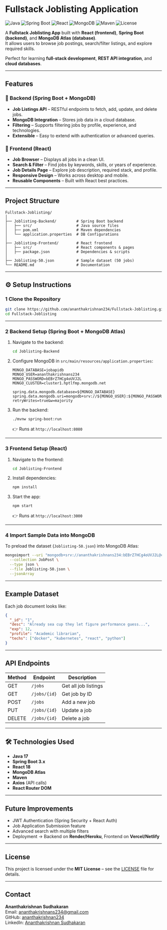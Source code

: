 #  Fullstack Joblisting Application  

![Java](https://img.shields.io/badge/Java-17-orange?style=flat-square&logo=java)
![Spring Boot](https://img.shields.io/badge/Spring%20Boot-3.x-brightgreen?style=flat-square&logo=springboot)
![React](https://img.shields.io/badge/React-18-blue?style=flat-square&logo=react)
![MongoDB](https://img.shields.io/badge/MongoDB-Atlas-green?style=flat-square&logo=mongodb)
![Maven](https://img.shields.io/badge/Maven-3.x-blue?style=flat-square&logo=apachemaven)
![License](https://img.shields.io/badge/License-MIT-lightgrey?style=flat-square)

A **Fullstack Joblisting App** built with **React (frontend)**, **Spring Boot (backend)**, and **MongoDB Atlas (database)**.  
It allows users to browse job postings, search/filter listings, and explore required skills.  

Perfect for learning **full-stack development**, **REST API integration**, and **cloud databases**.  

---

##  Features

### 🔹 Backend (Spring Boot + MongoDB)
- **Job Listings API** – RESTful endpoints to fetch, add, update, and delete jobs.  
- **MongoDB Integration** – Stores job data in a cloud database.  
- **Filtering** – Supports filtering jobs by profile, experience, and technologies.  
- **Extensible** – Easy to extend with authentication or advanced queries.  

### 🔹 Frontend (React)
- **Job Browser** – Displays all jobs in a clean UI.  
- **Search & Filter** – Find jobs by keywords, skills, or years of experience.  
- **Job Details Page** – Explore job description, required stack, and profile.  
- **Responsive Design** – Works across desktop and mobile.  
- **Reusable Components** – Built with React best practices.  

---

##  Project Structure  

```
Fullstack-Joblisting/
│
├── Joblisting-Backend/         # Spring Boot backend
│   ├── src/                    # Java source files
│   ├── pom.xml                 # Maven dependencies
│   └── application.properties  # DB Configurations
│
├── Joblisting-Frontend/        # React frontend
│   ├── src/                    # React components & pages
│   ├── package.json            # Dependencies & scripts
│
├── Joblisting-50.json          # Sample dataset (50 jobs)
└── README.md                   # Documentation
```

---

## ⚙️ Setup Instructions  

### 1 Clone the Repository
```bash
git clone https://github.com/ananthakrishnan234/Fullstack-Joblisting.git
cd Fullstack-Joblisting
```

---

### 2 Backend Setup (Spring Boot + MongoDB Atlas)

1. Navigate to the backend:  
   ```bash
   cd Joblisting-Backend
   ```

2. Configure MongoDB in `src/main/resources/application.properties`:  
   ```properties
   MONGO_DATABASE=jobapidb
   MONGO_USER=ananthakrishnans234
   MONGO_PASSWORD=bEBrZ7HCg4oUVJ2L
   MONGO_CLUSTER=cluster1.hptlfmp.mongodb.net

   spring.data.mongodb.database=${MONGO_DATABASE}
   spring.data.mongodb.uri=mongodb+srv://${MONGO_USER}:${MONGO_PASSWORD}@${MONGO_CLUSTER}/?retryWrites=true&w=majority
   ```

3. Run the backend:  
   ```bash
   ./mvnw spring-boot:run
   ```

   👉 Runs at `http://localhost:8080`  

---

### 3 Frontend Setup (React)

1. Navigate to the frontend:  
   ```bash
   cd Joblisting-Frontend
   ```

2. Install dependencies:  
   ```bash
   npm install
   ```

3. Start the app:  
   ```bash
   npm start
   ```

   👉 Runs at `http://localhost:3000`  

---

### 4 Import Sample Data into MongoDB

To preload the dataset (`Joblisting-50.json`) into MongoDB Atlas:  

```bash
mongoimport --uri "mongodb+srv://ananthakrishnans234:bEBrZ7HCg4oUVJ2L@cluster1.hptlfmp.mongodb.net/jobapidb" \
  --collection JobPost \
  --type json \
  --file Joblisting-50.json \
  --jsonArray
```

---

##  Example Dataset  

Each job document looks like:  

```json
{
  "_id": "1",
  "desc": "Already sea cup they let figure performance guess...",
  "exp": 12,
  "profile": "Academic librarian",
  "techs": ["docker", "kubernetes", "react", "python"]
}
```

---

##  API Endpoints  

| Method | Endpoint       | Description             |
|--------|---------------|-------------------------|
| GET    | `/jobs`       | Get all job listings    |
| GET    | `/jobs/{id}`  | Get job by ID           |
| POST   | `/jobs`       | Add a new job           |
| PUT    | `/jobs/{id}`  | Update a job            |
| DELETE | `/jobs/{id}`  | Delete a job            |

---

## 🛠️ Technologies Used  

- **Java 17**  
- **Spring Boot 3.x**  
- **React 18**  
- **MongoDB Atlas**  
- **Maven**  
- **Axios** (API calls)  
- **React Router DOM**  

---

##  Future Improvements  

- JWT Authentication (Spring Security + React Auth)  
- Job Application Submission feature  
- Advanced search with multiple filters  
- Deployment → Backend on **Render/Heroku**, Frontend on **Vercel/Netlify**  

---

##  License  

This project is licensed under the **MIT License** – see the [LICENSE](LICENSE) file for details.  

---

##  Contact  

**Ananthakrishnan Sudhakaran**  
 Email: [ananthakrishnans234@gmail.com](mailto:ananthakrishnans234@gmail.com)  
 GitHub: [ananthakrishnan234](https://github.com/ananthakrishnan234)  
 LinkedIn: [Ananthakrishnan Sudhakaran](https://www.linkedin.com/in/ananthakrishnan-sudhakaran)  

